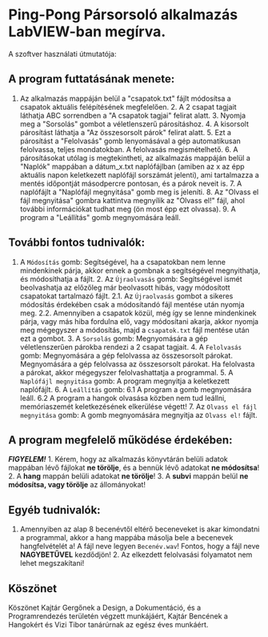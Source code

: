 # Ping-Pong Pársorsoló alkalmazás LabVIEW-ban megírva.
A szoftver használati útmutatója:

## A program futtatásának menete:
1. Az alkalmazás mappáján belül a "csapatok.txt" fájlt módosítsa a csapatok
	    aktuális felépítésének megfelelően.
	2. A 2 csapat tagjait láthatja ABC sorrendben a "A csapatok tagjai" felirat alatt.
	3. Nyomja meg a "Sorsolás" gombot a véletlenszerű párosításhoz.
	4. A kisorsolt párosítást láthatja a "Az összesorsolt párok" felirat alatt.
	5. Ezt a párosítást a "Felolvasás" gomb lenyomásával a gép automatikusan felolvassa, teljes mondatokban. A felolvasás megismételhető.
	6. A párosításokat utólag is megtekintheti, az alkalmazás mappáján belül a "Naplók" mappában a dátum_x.txt naplófájlban (amiben az x az épp aktuális napon
     keletkezett naplófájl sorszámát jelenti), ami tartalmazza a mentés időpontját másodpercre pontosan, és a párok neveit is.
	7. A naplófájlt a "Naplófájl megnyitása" gomb meg is jeleníti.
	8. Az "Olvass el fájl megnyitása" gombra kattintva megnyílik az "Olvass el!" fájl, ahol további információkat tudhat meg (ön most épp ezt olvassa).
	9. A program a "Leállítás" gomb megnyomására leáll.

## További fontos tudnivalók:
 1. A `Módosítás` gomb:
		 Segítségével, ha a csapatokban nem lenne mindenkinek párja, akkor ennek
		 a gombnak a segítségével megnyithatja, és módosíthatja a fájlt.
	2. Az `Újraolvasás` gomb: Segítségével ismét beolvashatja az előzőleg már beolvasott hibás, vagy módosított csapatokat tartalmazó fájlt.
		 2.1. Az `Újraolvasás` gombot a sikeres módosítás érdekében csak a módosítandó fájl mentése után nyomja meg.
		 2.2. Amennyiben a csapatok közül, még így se lenne mindenkinek párja, vagy más hiba fordulna elő, vagy módosítani akarja, akkor nyomja meg mégegyszer a módosítás, majd a `csapatok.txt` fájl mentése után ezt a gombot.
	3. A `Sorsolás` gomb:
		 Megnyomására a gép véletlenszerűen párokba rendezi a 2 csapat tagjait.
	4. A `Felolvasás` gomb:
		 Megnyomására a gép felolvassa az összesorsolt párokat. Megnyomására a gép felolvassa az összesorsolt párokat.
		 Ha felolvasta a párokat, akkor mégegyszer felolvashattatja a programmal.
	5. A `Naplófájl megnyitása` gomb:
		 A program megnyitja a keletkezett naplófájlt.
	6. A `Leállítás` gomb:
		 6.1 A program a gomb megnyomására leáll.
		 6.2 A program a hangok olvasása közben nem tud leállni, memóriaszemét keletkezésének elkerülése végett!
	7. Az `Olvass el fájl megnyitása` gomb:
		 A gomb megnyomására megnyitja az `Olvass el!` fájlt.

## **A program megfelelő működése érdekében:**
**_FIGYELEM!_**
	1. Kérem, hogy az alkalmazás könyvtárán belüli adatok mappában lévő fájlokat **ne törölje**, és a bennük lévő adatokat **ne módosítsa**!
	2. A **hang** mappán belüli adatokat **ne törölje**!
	3. A **subvi** mappán belül **ne módosítsa, vagy törölje** az állományokat!


## Egyéb tudnivalók:
1. Amennyiben az alap 8 becenévtől eltérő beceneveket is akar kimondatni a programmal, akkor a hang mappába másolja bele a becenevek hangfelvételét a! A fájl neve legyen `Becenév.wav`! Fontos, hogy a fájl neve **NAGYBETŰVEL** kezdődjön!
	2. Az elkezdett felolvasási folyamatot nem lehet megszakítani!

## Köszönet
Köszönet Kajtár Gergőnek a Design, a Dokumentáció, és a Programrendezés területén végzett munkájáért, Kajtár Bencének a Hangokért és Vizi Tibor tanárúrnak az egész éves munkáért.
